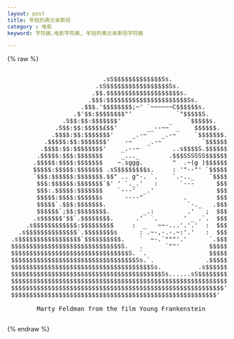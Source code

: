```yaml
---
layout: post
title: 年轻的弗兰肯斯坦
category : 电影
keyword: 字符画,电影字符画, 年轻的弗兰肯斯坦字符画

---
```

{% raw %}
<pre>

                          .sS$$$$$$$$$$$$$Ss.
                        .sS$$$$$$$$$$$$$$$$$Ss.
                       .$$.$$$$$$$$$$$$$$$$$$$$s.
                      .$$$:$$$$$$$$$$$$$$$$$$$$$$Ss.
                    .$$$.'$$$$$$$$;~' `~~~~~~C$$$$$$s.
                  .$'$$:$$$$$$$$"'            `"$$$$$S.
               .S$$:$$:$$$$$$$'             _    `$$$$$s.
             .S$$:$$:$$$$$£$$'        __--~~  _    $$$$$$.
            .$$$$:$$:$$$$$$$'     _.-~    _.-~     `$$$$$$$.
          .$$$$$:$$:$$$$$$$'    -~    _.-~           `$$$$$$.
         .$$$$:$$:$$$$$$$$'    _.--~         ..s$$$$S.$$$$$$$s.
        .$$$$$:$$$:$$$$$$$     _..._        .$$$SSSSSS$$$$$$$$$.
       .$$$$$:$$$$:$$$$$$$    ~.sggg.        "  .~(g )$$$$$$$$$$.
       $$$$$:$$$$$:$$$$$$$ .sS$$$$$$$$s.     : '"--"' `$$$$$$$$$$.
       `$$$:$$$$$$:$$$$$$$.$$" .. g"-. `.    `.-.._    `$$$$$$$$$$
        $$$:$$$$$$:$$$$$$$`$' ' `._.'   :      `---      $$$$$$$$$.
        $$$:.$$$$$:$$$$$$$    `---'  _.'                 $$$$$$$$$$$.
        $$$$$:$$$$:$$$$$$s      ----"           .        $$$$$$$$$$$$.
        $$$$$`.$$$:$$$$$$$.                      `-._   .$$$$$$$$$$$$$$Sss.
        $$$$$$`;$$:$$$$$$$$.         _.:         .'   ;  $$$$$$$$$$$$$$$$$$$.
       .s$$$$$$'$$`.$$$$$$$$.      .'  `.       ' _ .`.  $$$$$$$$$$$$$$$$$$$$Ss.
     .s$$$$$$$$$$$$:$$$$$$$$$     :  _   ~~-...'.'.'  :  $$$$$$$$$$$$$$$$$$$$$$$
   .s$$$$$$$$$$$$$$`.$$$$$$$$s      : .~-,-.-.~:'.'   :  $$$$$$$$$$$$$$$$$$$$$$
 .s$$$$$$$$$$$$$$$$$`$$$$$$$$$$.    `  ~-.`"""'.'      `.$$$$$$$$$$$$$$$$$$$'
 $$$$$$$$$$$$$$$$$$$$$$$$$$$$$$S.   .      `""'        $$$$$$$$$$$$$$$$$$'
 $$$$$$$$$$$$$$$$$$$$$$$$$$$$$$$$S. `.                 $$$$$$$$$$$$$$$$'
 $$$$$$$$$$$$$$$$$$$$$$$$$$$$$$$$$$Ss.`.              .$$$$$$$$$$$$$$'
 $$$$$$$$$$$$$$$$$$$$$$$$$$$$$$$$$$$$$$Ss.          .s$$$$$$$$$$$$'
 $$$$$$$$$$$$$$$$$$$$$$$$$$$$$$$$$$$$$$$$$Ss......sS$$$$$$$$$$$'
 $$$$$$$$$$$$$$$$$$$$$$$$$$$$$$$$$$$$$$$$$$$$$$$$$$$$$$$$$$$$'
 $$$$$$$$$$$$$$$$$$$$$$$$$$$$$$$$$$$$$$$$$$$$$$$$$$$$$$$$$$'
 $$$$$$$$$$$$$$$$$$$$$$$$$$$$$$$$$$$$$$$$$$$$$$$$$$$$$$$$'

        Marty Feldman from the film Young Frankenstein
 </pre>
{% endraw %}
